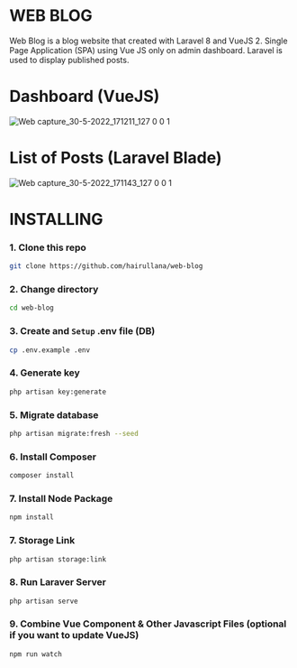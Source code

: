# WEB BLOG
Web Blog is a blog website that created with Laravel 8 and VueJS 2. Single Page Application (SPA) using Vue JS only on admin dashboard. Laravel is used to display published posts.

# Dashboard (VueJS)
![Web capture_30-5-2022_171211_127 0 0 1](https://user-images.githubusercontent.com/56705867/170962072-ffb3bae8-58ea-4297-ab84-be7a8326107f.jpeg)

# List of Posts (Laravel Blade)
![Web capture_30-5-2022_171143_127 0 0 1](https://user-images.githubusercontent.com/56705867/170962089-a04da9cc-2bf7-4402-81e7-da92fa2f196e.jpeg)

# INSTALLING

### 1. Clone this repo
```bash
git clone https://github.com/hairullana/web-blog
```

### 2. Change directory
```bash
cd web-blog
```

### 3. Create and `Setup` .env file (DB)
```bash
cp .env.example .env
```

### 4. Generate key
```bash
php artisan key:generate
```

### 5. Migrate database
```bash
php artisan migrate:fresh --seed
```

### 6. Install Composer
```bash
composer install
```

### 7. Install Node Package
```bash
npm install
```

### 7. Storage Link
```bash
php artisan storage:link
```

### 8. Run Laraver Server
```bash
php artisan serve
```

### 9. Combine Vue Component & Other Javascript Files (optional if you want to update VueJS)
```bash
npm run watch
```